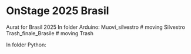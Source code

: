 # OnStage 2025 Brasil
Aurat for Brasil 2025
In folder Arduino:
Muovi_silvestro # moving Silvestro
Trash_finale_Brasile # moving Trash

In folder Python:
